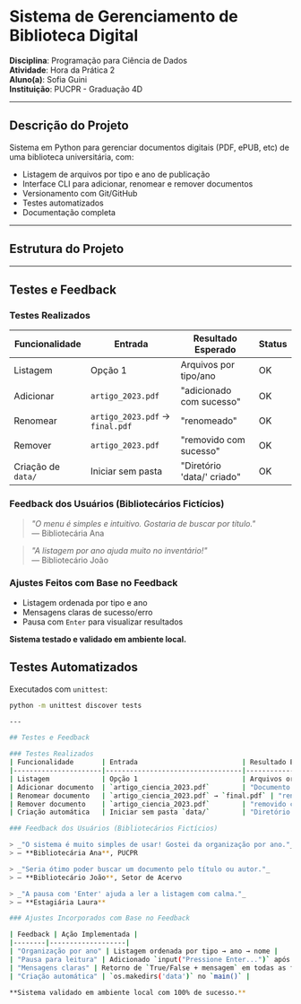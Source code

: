 # Sistema de Gerenciamento de Biblioteca Digital

**Disciplina**: Programação para Ciência de Dados  
**Atividade**: Hora da Prática 2  
**Aluno(a)**: Sofia Guini  
**Instituição**: PUCPR - Graduação 4D

---

## Descrição do Projeto

Sistema em Python para gerenciar documentos digitais (PDF, ePUB, etc) de uma biblioteca universitária, com:

- Listagem de arquivos por tipo e ano de publicação  
- Interface CLI para adicionar, renomear e remover documentos  
- Versionamento com Git/GitHub  
- Testes automatizados  
- Documentação completa

---

## Estrutura do Projeto

---

## Testes e Feedback

### Testes Realizados
| Funcionalidade       | Entrada                     | Resultado Esperado                     | Status |
|----------------------|-----------------------------|----------------------------------------|--------|
| Listagem             | Opção 1                     | Arquivos por tipo/ano                  | OK |
| Adicionar            | `artigo_2023.pdf`           | "adicionado com sucesso"               | OK |
| Renomear             | `artigo_2023.pdf` → `final.pdf` | "renomeado"                        | OK |
| Remover              | `artigo_2023.pdf`           | "removido com sucesso"                 | OK |
| Criação de `data/`   | Iniciar sem pasta           | "Diretório 'data/' criado"             | OK |

### Feedback dos Usuários (Bibliotecários Fictícios)
> _"O menu é simples e intuitivo. Gostaria de buscar por título."_  
> — Bibliotecária Ana

> _"A listagem por ano ajuda muito no inventário!"_  
> — Bibliotecário João

### Ajustes Feitos com Base no Feedback
- Listagem ordenada por tipo e ano
- Mensagens claras de sucesso/erro
- Pausa com `Enter` para visualizar resultados

**Sistema testado e validado em ambiente local.**

## Testes Automatizados

Executados com `unittest`:

```bash
python -m unittest discover tests

---

## Testes e Feedback

### Testes Realizados
| Funcionalidade       | Entrada                          | Resultado Esperado                          | Status |
|----------------------|----------------------------------|---------------------------------------------|--------|
| Listagem             | Opção 1                          | Arquivos organizados por tipo e ano         | OK |
| Adicionar documento  | `artigo_ciencia_2023.pdf`        | "Documento adicionado com sucesso"          | OK |
| Renomear documento   | `artigo_ciencia_2023.pdf` → `final.pdf` | "renomeado com sucesso"               | OK |
| Remover documento    | `artigo_ciencia_2023.pdf`        | "removido com sucesso"                      | OK |
| Criação automática   | Iniciar sem pasta `data/`        | "Diretório 'data/' criado com sucesso"      | OK |

### Feedback dos Usuários (Bibliotecários Fictícios)

> _"O sistema é muito simples de usar! Gostei da organização por ano."_  
> — **Bibliotecária Ana**, PUCPR

> _"Seria ótimo poder buscar um documento pelo título ou autor."_  
> — **Bibliotecário João**, Setor de Acervo

> _"A pausa com 'Enter' ajuda a ler a listagem com calma."_  
> — **Estagiária Laura**

### Ajustes Incorporados com Base no Feedback

| Feedback | Ação Implementada |
|--------|-------------------|
| "Organização por ano" | Listagem ordenada por tipo → ano → nome |
| "Pausa para leitura" | Adicionado `input("Pressione Enter...")` após listagem |
| "Mensagens claras" | Retorno de `True/False + mensagem` em todas as funções |
| "Criação automática" | `os.makedirs('data')` no `main()` |

**Sistema validado em ambiente local com 100% de sucesso.**
